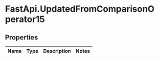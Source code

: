 # FastApi.UpdatedFromComparisonOperator15

## Properties
Name | Type | Description | Notes
------------ | ------------- | ------------- | -------------
